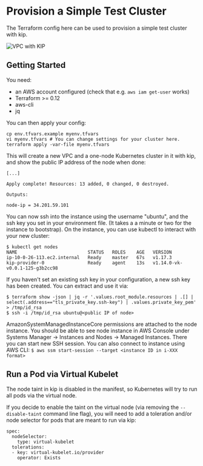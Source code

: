 # Provision a Simple Test Cluster

The Terraform config here can be used to provision a simple test cluster with kip.

![VPC with KIP](kip_tf_dev_env.png "VPC with KIP")

## Getting Started

You need:
* an AWS account configured (check that e.g. `aws iam get-user` works)
* Terraform >= 0.12
* aws-cli
* jq

You can then apply your config:

    cp env.tfvars.example myenv.tfvars
    vi myenv.tfvars # You can change settings for your cluster here.
    terraform apply -var-file myenv.tfvars

This will create a new VPC and a one-node Kubernetes cluster in it with kip, and show the public IP address of the node when done:

    [...]

    Apply complete! Resources: 13 added, 0 changed, 0 destroyed.

    Outputs:

    node-ip = 34.201.59.101

You can now ssh into the instance using the username "ubuntu", and the ssh key you set in your environment file. (It takes a a minute or two for the instance to bootstrap). On the instance, you can use kubectl to interact with your new cluster:

    $ kubectl get nodes
    NAME                          STATUS   ROLES    AGE   VERSION
    ip-10-0-26-113.ec2.internal   Ready    master   67s   v1.17.3
    kip-provider-0                Ready    agent    13s   v1.14.0-vk-v0.0.1-125-g3b2cc98

If you haven't set an existing ssh key in your configuration, a new ssh key has been created. You can extract and use it via:

    $ terraform show -json | jq -r '.values.root_module.resources | .[] | select(.address=="tls_private_key.ssh-key") | .values.private_key_pem' > /tmp/id_rsa
    $ ssh -i /tmp/id_rsa ubuntu@<public IP of node>

AmazonSystemManagedInstanceCore permissions are attached to the node instance.
You should be able to see node instance in AWS Console under Systems Manager -> Instances and Nodes -> Managed Instances. There you can start new SSH session.
You can also connect to instance using AWS CLI:
`$ aws ssm start-session --target <instance ID in i-XXX format>`

## Run a Pod via Virtual Kubelet

The node taint in kip is disabled in the manifest, so Kubernetes will try to run all pods via the virtual node.

If you decide to enable the taint on the virtual node (via removing the `--disable-taint` command line flag), you will need to add a toleration and/or node selector for pods that are meant to run via kip:

    spec:
      nodeSelector:
        type: virtual-kubelet
      tolerations:
      - key: virtual-kubelet.io/provider
        operator: Exists

